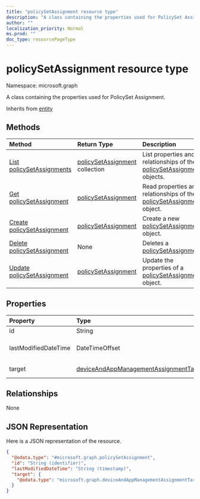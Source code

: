 ```yaml
---
title: "policySetAssignment resource type"
description: "A class containing the properties used for PolicySet Assignment."
author: ""
localization_priority: Normal
ms.prod: ""
doc_type: resourcePageType
---
```


# policySetAssignment resource type


Namespace: microsoft.graph

A class containing the properties used for PolicySet Assignment.


Inherits from [entity](../resources/entity.md)

## Methods
|Method|Return Type|Description|
|:---|:---|:---|
|[List policySetAssignments](../api/policysetassignment-list.md)|[policySetAssignment](../resources/policysetassignment.md) collection|List properties and relationships of the [policySetAssignment](../resources/policysetassignment.md) objects.|
|[Get policySetAssignment](../api/policysetassignment-get.md)|[policySetAssignment](../resources/policysetassignment.md)|Read properties and relationships of the [policySetAssignment](../resources/policysetassignment.md) object.|
|[Create policySetAssignment](../api/policysetassignment-create.md)|[policySetAssignment](../resources/policysetassignment.md)|Create a new [policySetAssignment](../resources/policysetassignment.md) object.|
|[Delete policySetAssignment](../api/policysetassignment-delete.md)|None|Deletes a [policySetAssignment](../resources/policysetassignment.md).|
|[Update policySetAssignment](../api/policysetassignment-update.md)|[policySetAssignment](../resources/policysetassignment.md)|Update the properties of a [policySetAssignment](../resources/policysetassignment.md) object.|

## Properties
|Property|Type|Description|
|:---|:---|:---|
|id|String| Inherited from [entity](../resources/entity.md)|
|lastModifiedDateTime|DateTimeOffset|Last modified time of the PolicySetAssignment.|
|target|[deviceAndAppManagementAssignmentTarget](../resources/intune-apps-deviceandappmanagementassignmenttarget.md)|The target group of PolicySetAssignment|

## Relationships
None

## JSON Representation
Here is a JSON representation of the resource.
<!-- {
  "blockType": "resource",
  "keyProperty": "id",
  "@odata.type": "microsoft.graph.policySetAssignment",
  "baseType": "microsoft.graph.entity",
  "openType": false
}
-->
``` json
{
  "@odata.type": "#microsoft.graph.policySetAssignment",
  "id": "String (identifier)",
  "lastModifiedDateTime": "String (timestamp)",
  "target": {
    "@odata.type": "microsoft.graph.deviceAndAppManagementAssignmentTarget"
  }
}
```

